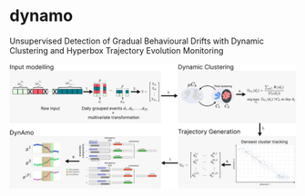 # dynamo
Unsupervised Detection of Gradual Behavioural Drifts with Dynamic Clustering and Hyperbox Trajectory Evolution Monitoring

![DynAmo](dynamo.png?raw=true "DynAmo workflow")
